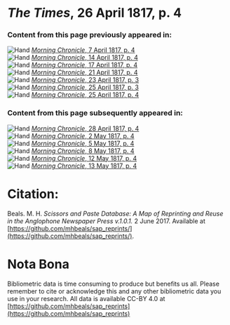# *The Times*, 26 April 1817, p. 4  
  
### Content from this page previously appeared in:  
![Hand](http://scissorsandpaste.net/wp-content/uploads/2017/06/smallhandpointer.png) [*Morning Chronicle*, 7 April 1817, p. 4](https://mhbeals.github.io/sap_html/Morning-Chronicle/Morning-Chronicle-7-April-1817-p-4)  
![Hand](http://scissorsandpaste.net/wp-content/uploads/2017/06/smallhandpointer.png) [*Morning Chronicle*, 14 April 1817, p. 4](https://mhbeals.github.io/sap_html/Morning-Chronicle/Morning-Chronicle-14-April-1817-p-4)  
![Hand](http://scissorsandpaste.net/wp-content/uploads/2017/06/smallhandpointer.png) [*Morning Chronicle*, 17 April 1817, p. 4](https://mhbeals.github.io/sap_html/Morning-Chronicle/Morning-Chronicle-17-April-1817-p-4)  
![Hand](http://scissorsandpaste.net/wp-content/uploads/2017/06/smallhandpointer.png) [*Morning Chronicle*, 21 April 1817, p. 4](https://mhbeals.github.io/sap_html/Morning-Chronicle/Morning-Chronicle-21-April-1817-p-4)  
![Hand](http://scissorsandpaste.net/wp-content/uploads/2017/06/smallhandpointer.png) [*Morning Chronicle*, 23 April 1817, p. 3](https://mhbeals.github.io/sap_html/Morning-Chronicle/Morning-Chronicle-23-April-1817-p-3)  
![Hand](http://scissorsandpaste.net/wp-content/uploads/2017/06/smallhandpointer.png) [*Morning Chronicle*, 25 April 1817, p. 3](https://mhbeals.github.io/sap_html/Morning-Chronicle/Morning-Chronicle-25-April-1817-p-3)  
![Hand](http://scissorsandpaste.net/wp-content/uploads/2017/06/smallhandpointer.png) [*Morning Chronicle*, 25 April 1817, p. 4](https://mhbeals.github.io/sap_html/Morning-Chronicle/Morning-Chronicle-25-April-1817-p-4)  
  
### Content from this page subsequently appeared in:  
![Hand](http://scissorsandpaste.net/wp-content/uploads/2017/06/smallhandpointer.png) [*Morning Chronicle*, 28 April 1817, p. 4](https://mhbeals.github.io/sap_html/Morning-Chronicle/Morning-Chronicle-28-April-1817-p-4)  
![Hand](http://scissorsandpaste.net/wp-content/uploads/2017/06/smallhandpointer.png) [*Morning Chronicle*, 2 May 1817, p. 4](https://mhbeals.github.io/sap_html/Morning-Chronicle/Morning-Chronicle-2-May-1817-p-4)  
![Hand](http://scissorsandpaste.net/wp-content/uploads/2017/06/smallhandpointer.png) [*Morning Chronicle*, 5 May 1817, p. 4](https://mhbeals.github.io/sap_html/Morning-Chronicle/Morning-Chronicle-5-May-1817-p-4)  
![Hand](http://scissorsandpaste.net/wp-content/uploads/2017/06/smallhandpointer.png) [*Morning Chronicle*, 8 May 1817, p. 4](https://mhbeals.github.io/sap_html/Morning-Chronicle/Morning-Chronicle-8-May-1817-p-4)  
![Hand](http://scissorsandpaste.net/wp-content/uploads/2017/06/smallhandpointer.png) [*Morning Chronicle*, 12 May 1817, p. 4](https://mhbeals.github.io/sap_html/Morning-Chronicle/Morning-Chronicle-12-May-1817-p-4)  
![Hand](http://scissorsandpaste.net/wp-content/uploads/2017/06/smallhandpointer.png) [*Morning Chronicle*, 13 May 1817, p. 4](https://mhbeals.github.io/sap_html/Morning-Chronicle/Morning-Chronicle-13-May-1817-p-4)  


# Citation: 

Beals. M. H. *Scissors and Paste Database: A Map of Reprinting and Reuse in the Anglophone Newspaper Press v.1.0.1.* 2 June 2017. Available at [https://github.com/mhbeals/sap_reprints/](https://github.com/mhbeals/sap_reprints/). 

# Nota Bona

Bibliometric data is time consuming to produce but benefits us all. Please remember to cite or acknowledge this and any other bibliometric data you use in your research. All data is available CC-BY 4.0 at [https://github.com/mhbeals/sap_reprints](https://github.com/mhbeals/sap_reprints)